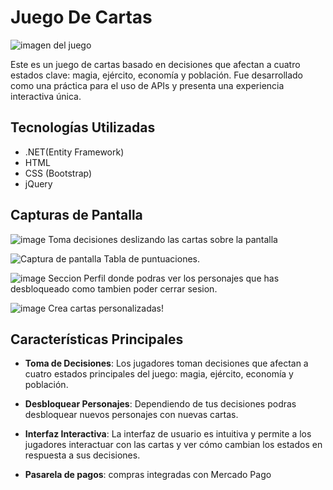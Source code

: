 # Juego De Cartas

![imagen del juego](https://github.com/Zambottinico/JuegoDeCartas/assets/98717285/dbe4750d-536e-4ab2-ad85-012ce18dee37)

Este es un juego de cartas basado en decisiones que afectan a cuatro estados clave: magia, ejército, economía y población. Fue desarrollado como una práctica para el uso de APIs y presenta una experiencia interactiva única.

## Tecnologías Utilizadas

- .NET(Entity Framework)
- HTML
- CSS (Bootstrap)
- jQuery

## Capturas de Pantalla

![image](https://github.com/Zambottinico/JuegoDeCartas/assets/98717285/5a8e3485-42cf-4424-8716-33e611c2b5cb)
Toma decisiones deslizando las cartas sobre la pantalla

![Captura de pantalla](https://github.com/Zambottinico/JuegoDeCartas/assets/98717285/b5650467-f41d-4867-b286-1952a1bfc5d2)
Tabla de puntuaciones.

![image](https://github.com/Zambottinico/JuegoDeCartas/assets/98717285/cb7a1917-0d71-48b6-b29e-3580893c75d8)
Seccion Perfil donde podras ver los personajes que has desbloqueado como tambien poder cerrar sesion.

![image](https://github.com/Zambottinico/JuegoDeCartas/assets/98717285/fda0913e-2188-4135-86a5-803dcecc849d)
Crea cartas personalizadas!

## Características Principales

- **Toma de Decisiones**: Los jugadores toman decisiones que afectan a cuatro estados principales del juego: magia, ejército, economía y población.
- **Desbloquear Personajes**: Dependiendo de tus decisiones podras desbloquear nuevos personajes con nuevas cartas.
- **Interfaz Interactiva**: La interfaz de usuario es intuitiva y permite a los jugadores interactuar con las cartas y ver cómo cambian los estados en respuesta a sus decisiones.

- **Pasarela de pagos**: compras integradas con Mercado Pago 

